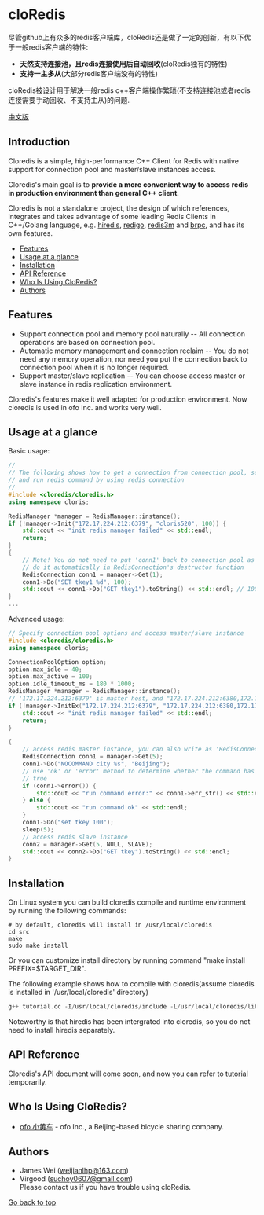 cloRedis<div id="top"></div>
=====
尽管github上有众多的redis客户端库，cloRedis还是做了一定的创新，有以下优于一般redis客户端的特性:
* **天然支持连接池，且redis连接使用后自动回收**(cloRedis独有的特性)
* **支持一主多从**(大部分redis客户端没有的特性)

cloRedis被设计用于解决一般redis c++客户端操作繁琐(不支持连接池或者redis连接需要手动回收、不支持主从)的问题.

[中文版](README_cn.md)

## Introduction

Cloredis is a simple, high-performance C++ Client for Redis with native support for connection pool and master/slave instances access. 

Cloredis's main goal is to <strong>provide a more convenient way to access redis in production environment than general C++ client</strong>.

Cloredis is not a standalone project, the design of which references, integrates and takes advantage of some leading Redis Clients in C++/Golang language, e.g. [hiredis](https://github.com/redis/hiredis.git), [redigo](https://github.com/gomodule/redigo.git), [redis3m](https://github.com/luca3m/redis3m.git) and [brpc](https://github.com/brpc/brpc.git), and has its own features.

* [Features](#features)
* [Usage at a glance](#usage)
* [Installation](#installation)
* [API Reference](#reference)
* [Who Is Using CloRedis?](#users)
* [Authors](#authors)
## Features<div id="features"></div>

* Support connection pool and memory pool naturally -- All connection operations are based on connection pool.
* Automatic memory management and connection reclaim -- You do not need any memory operation, nor need you put the connection back to connection pool when it is no longer required.  
* Support master/slave replication -- You can choose access master or slave instance in redis replication environment.

Cloredis's features make it well adapted for production environment. Now cloredis is used in ofo Inc. and works very well.

## Usage at a glance<div id="usage"></div>

Basic usage:
``` C++
//
// The following shows how to get a connection from connection pool, select specific db 
// and run redis command by using redis connection
//
#include <cloredis/cloredis.h>
using namespace cloris;

RedisManager *manager = RedisManager::instance();
if (!manager->Init("172.17.224.212:6379", "cloris520", 100)) {
    std::cout << "init redis manager failed" << std::endl;
    return;
}
{
    // Note! You do not need to put 'conn1' back to connection pool as cloredis will 
    // do it automatically in RedisConnection's destructor function
    RedisConnection conn1 = manager->Get(1); 
    conn1->Do("SET tkey1 %d", 100);
    std::cout << conn1->Do("GET tkey1").toString() << std::endl; // 100
}
...
```
Advanced usage:
```C++
// Specify connection pool options and access master/slave instance
#include <cloredis/cloredis.h>
using namespace cloris;

ConnectionPoolOption option;
option.max_idle = 40;
option.max_active = 100;
option.idle_timeout_ms = 180 * 1000;   
RedisManager *manager = RedisManager::instance();
// '172.17.224.212:6379' is master host, and "172.17.224.212:6380,172.17.224.212:6381" is two slave hosts
if (!manager->InitEx("172.17.224.212:6379", "172.17.224.212:6380,172.17.224.212:6381", "cloris520", 100, &option)) {
    std::cout << "init redis manager failed" << std::endl;
    return;
}

{
    // access redis master instance, you can also write as 'RedisConnection conn1 = manager->Get(5, NULL, MASTER)'
    RedisConnection conn1 = manager->Get(5);
    conn1->Do("NOCOMMAND city %s", "Beijing");
    // use 'ok' or 'error' method to determine whether the command has run success
    // true
    if (conn1->error()) {
        std::cout << "run command error:" << conn1->err_str() << std::endl;
    } else {
        std::cout << "run command ok" << std::endl;
    }
    conn1->Do("set tkey 100");
    sleep(5);
    // access redis slave instance
    conn2 = manager->Get(5, NULL, SLAVE);
    std::cout << conn2->Do("GET tkey").toString() << std::endl;
}

```

## Installation<div id="installation"></div>
On Linux system you can build cloredis compile and runtime environment by running the following commands:
``` shell
# by default, cloredis will install in /usr/local/cloredis
cd src
make
sudo make install

```
Or you can customize install directory by running command "make install PREFIX=$TARGET_DIR".  

The following example shows how to compile with cloredis(assume cloredis is installed in '/usr/local/cloredis' directory)
```C++
g++ tutorial.cc -I/usr/local/cloredis/include -L/usr/local/cloredis/lib/ -lcloredis -o main  -std=c++11 -Wl,-rpath=/usr/local/cloredis/lib
```

Noteworthy is that hiredis has been intergrated into cloredis, so you do not need to install hiredis separately.

## API Reference<div id="reference"></div> 

Cloredis's API document will come soon, and now you can refer to [tutorial](https://github.com/shpilu/cloRedis/blob/master/src/example/tutorial.cc) temporarily.

## Who Is Using CloRedis?<div id="users"></div>

* [ofo 小黄车](http://www.ofo.so/#/) - ofo Inc., a Beijing-based bicycle sharing company.

## Authors<div id="authors"></div>

* James Wei (weijianlhp@163.com)   
* Virgood (suchoy0607@gmail.com)   
Please contact us if you have trouble using cloRedis.

[Go back to top](#top)

